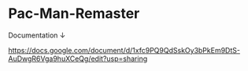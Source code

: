 # Pac-Man-Remaster

Documentation ↓

https://docs.google.com/document/d/1xfc9PQ9QdSskOy3bPkEm9DtS-AuDwgR6Vga9huXCeQg/edit?usp=sharing

